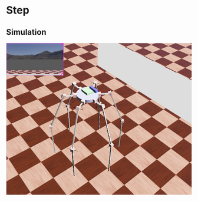 # Step
## Simulation
![Six Legged Robot](six_legged_robot_simulation.png "six leegged robot in webots")
